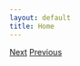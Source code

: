 ```yaml
---
layout: default
title: Home
---
```



<div id="slides">
  <ul class="slides-container">
 
  
  </ul>
  <nav class="slides-navigation">
    <a href="#" class="next">Next</a>
    <a href="#" class="prev">Previous</a>
  </nav>
</div>

  <script type="text/javascript" src="{{ "/assets/jquery-3.3.1.js" | relative_url }}"></script>
  <script type="text/javascript" src="{{ "/assets/jquery.superslides.js" | relative_url }}"></script>
